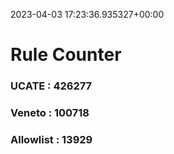 2023-04-03 17:23:36.935327+00:00
# Rule Counter 
 ### UCATE : 426277

 ### Veneto : 100718

 ### Allowlist : 13929
